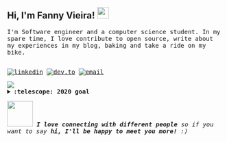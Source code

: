 <!--
**fanny/fanny** is a ✨ _special_ ✨ repository because its `README.md` (this file) appears on your GitHub profile.

Here are some ideas to get you started:

- 🔭 I’m currently working on ...
- 🌱 I’m currently learning ...
- 👯 I’m looking to collaborate on ...
- 🤔 I’m looking for help with ...
- 💬 Ask me about ...
- 📫 How to reach me: ...
- 😄 Pronouns: ...
- ⚡ Fun fact: ...
-->

<h2>Hi, I'm Fanny Vieira! <img src="https://user-images.githubusercontent.com/5679180/79618120-0daffb80-80be-11ea-819e-d2b0fa904d07.gif" width="27px"></h2>

<samp>
I'm Software engineer and a computer science student. In my spare time, I love contribute to open source, write about my experiences in my blog, baking and take a ride on my bike.
<samp>
<br><br>

[![linkedin](https://img.shields.io/badge/linkedin-%230077B5.svg?&style=flat-square&logo=linkedin&logoColor=white)](https://www.linkedin.com/in/fannyvieira/)
[![dev.to](https://img.shields.io/badge/DEV.TO-%230A0A0A.svg?&style=flat-square&logo=dev-dot-to&logoColor=white)](https://dev.to/fannyvieira)
[![email](https://img.shields.io/badge/gmail-%23D14836.svg?&style=flat-square&logo=gmail&logoColor=white)](mailto:fannyvieira082@gmail.com)

<div>
  <img src="https://github-readme-stats.vercel.app/api?username=fanny&count_private=true&show_icons=true&theme=graywhite"/>
</div>

<details>
  <summary><b>:telescope: 2020 goal</b></summary>
  - Write weekly in my blog <br>
  - Be more involved in social communities.. Do you have any in mind? Please let me know.<br>
  - <del>Make a talk in a JS Conference.</del><br> 
  - Understand more topics beyond front-end ecosystem, like: distributed systems(currently learning).<br> 
  - Rewrite a framework or library from scratch in a different language(like rust that currently I don't know).<br>    
</details>

<img src="https://media.giphy.com/media/LnQjpWaON8nhr21vNW/giphy.gif" width="60"> <em><b>I love connecting with different people</b> so if you want to say <b>hi, I'll be happy to meet you more!</b> :)</em>


